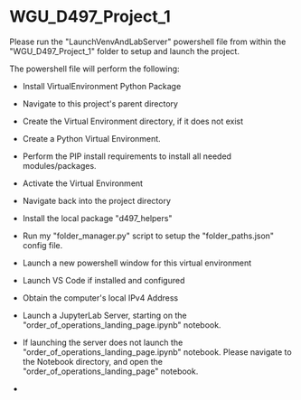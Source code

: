 # WGU_D497_Project_1
 
Please run the "LaunchVenvAndLabServer" powershell file from within the "WGU_D497_Project_1" folder to setup and launch the project. 

The powershell file will perform the following: 
- Install VirtualEnvironment Python Package
- Navigate to this project's parent directory
- Create the Virtual Environment directory, if it does not exist
- Create a Python Virtual Environment.
- Perform the PIP install requirements to install all needed modules/packages. 
- Activate the Virtual Environment
- Navigate back into the project directory
- Install the local package "d497_helpers"
- Run my "folder_manager.py" script to setup the "folder_paths.json" config file. 
- Launch a new powershell window for this virtual environment
- Launch VS Code if installed and configured
- Obtain the computer's local IPv4 Address
- Launch a JupyterLab Server, starting on the "order_of_operations_landing_page.ipynb" notebook.

- If launching the server does not launch the "order_of_operations_landing_page.ipynb" notebook. Please navigate to the Notebook directory, and open the "order_of_operations_landing_page" notebook.
- 